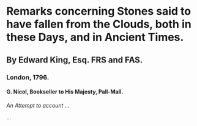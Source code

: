 # Remarks concerning Stones said to have fallen from the Clouds, both in these Days, and in Ancient Times.

## By Edward King, Esq. FRS and FAS.

### London, 1796.

#### G. Nicol, Bookseller to His Majesty, Pall-Mall.

_An Attempt to account ..._

...
